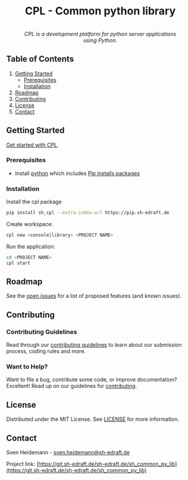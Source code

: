 <h1 align="center">CPL - Common python library</h1>

<!-- Summary -->
<p align="center">
  <!-- <img src="" alt="cpl-logo" width="120px" height="120px"/> -->
  <br>
  <i>
  CPL is a development platform for python server applications
  <br>using Python.</i>
  <br>
</p>

## Table of Contents
<!-- TABLE OF CONTENTS -->
<ol>
   <li>
     <a href="#getting-started">Getting Started</a>
     <ul>
       <li><a href="#prerequisites">Prerequisites</a></li>
       <li><a href="#installation">Installation</a></li>
     </ul>
   </li>
   <li><a href="#roadmap">Roadmap</a></li>
   <li><a href="#contributing">Contributing</a></li>
   <li><a href="#license">License</a></li>
   <li><a href="#contact">Contact</a></li>
</ol>


<!-- GETTING STARTED -->
## Getting Started

[Get started with CPL][quickstart].

### Prerequisites

- Install [python] which includes [Pip installs packages][pip]

### Installation

Install the cpl package
```sh
pip install sh_cpl --extra-index-url https://pip.sh-edraft.de
```

Create workspace:
```sh
cpl new <console|library> <PROJECT NAME>
```

Run the application:
```sh
cd <PROJECT NAME>
cpl start
```


<!-- ROADMAP -->
## Roadmap

See the [open issues](https://git.sh-edraft.de/sh-edraft.de/sh_common_py_lib/issues) for a list of proposed features (and known issues).



<!-- CONTRIBUTING -->
## Contributing

### Contributing Guidelines

Read through our [contributing guidelines][contributing] to learn about our submission process, coding rules and more.

### Want to Help?

Want to file a bug, contribute some code, or improve documentation? Excellent! Read up on our guidelines for [contributing][contributing].



<!-- LICENSE -->
## License

Distributed under the MIT License. See [LICENSE] for more information.



<!-- CONTACT -->
## Contact

Sven Heidemann - sven.heidemann@sh-edraft.de

Project link: [https://git.sh-edraft.de/sh-edraft.de/sh_common_py_lib](https://git.sh-edraft.de/sh-edraft.de/sh_common_py_lib)

<!-- External LINKS -->
[pip_url]: https://pip.sh-edraft.de
[python]: https://www.python.org/
[pip]: https://pypi.org/project/pip/

<!-- Internal LINKS -->
[project]: https://git.sh-edraft.de/sh-edraft.de/sh_common_py_lib
[quickstart]: https://git.sh-edraft.de/sh-edraft.de/sh_common_py_lib/wiki/quickstart
[contributing]: https://git.sh-edraft.de/sh-edraft.de/sh_common_py_lib/wiki/contributing
[license]: LICENSE
